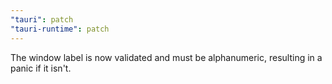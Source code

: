 ```yaml
---
"tauri": patch
"tauri-runtime": patch
---
```


The window label is now validated and must be alphanumeric, resulting in a panic if it isn't.
